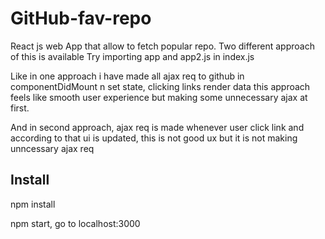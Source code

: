 # GitHub-fav-repo

React js web App that allow to fetch popular repo.
Two different approach of this is available
Try importing app and app2.js in index.js

Like in one approach i have made all ajax req to github in componentDidMount n set state, clicking links render data this approach feels like smooth user experience but making some unnecessary ajax at first.

And in second approach, ajax req is made whenever user click link and according to that ui is updated, this is not good ux but it is not making unncessary ajax req



## Install

npm install

npm start, go to localhost:3000

